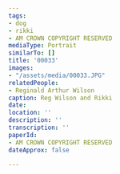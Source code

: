 ```yaml
---
tags:
- dog
- rikki
- AM CROWN COPYRIGHT RESERVED
mediaType: Portrait
similarTo: []
title: '00033'
images:
- "/assets/media/00033.JPG"
relatedPeople:
- Reginald Arthur Wilson
caption: Reg Wilson and Rikki
date: 
location: ''
description: ''
transcription: ''
paperId:
- AM CROWN COPYRIGHT RESERVED
dateApprox: false

---
```

